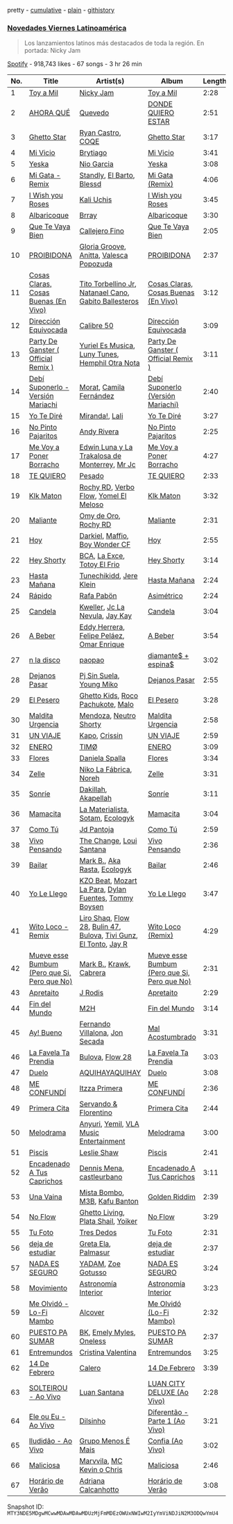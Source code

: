 pretty - [cumulative](/playlists/cumulative/37i9dQZF1DX8O2z77nfMgH.md) - [plain](/playlists/plain/37i9dQZF1DX8O2z77nfMgH) - [githistory](https://github.githistory.xyz/mackorone/spotify-playlist-archive/blob/main/playlists/plain/37i9dQZF1DX8O2z77nfMgH)

### [Novedades Viernes Latinoamérica](https://open.spotify.com/playlist/37i9dQZF1DX8O2z77nfMgH)

> Los lanzamientos latinos más destacados de toda la región\. En portada: Nicky Jam

[Spotify](https://open.spotify.com/user/spotify) - 918,743 likes - 67 songs - 3 hr 26 min

| No. | Title | Artist(s) | Album | Length |
|---|---|---|---|---|
| 1 | [Toy a Mil](https://open.spotify.com/track/5DwnwR8Kd7LM2CMyRPloqH) | [Nicky Jam](https://open.spotify.com/artist/1SupJlEpv7RS2tPNRaHViT) | [Toy a Mil](https://open.spotify.com/album/6DVdkW05LIZ7xjIeu6291k) | 2:28 |
| 2 | [AHORA QUÉ](https://open.spotify.com/track/5qP24CrDI0rmY5zwRvUfzU) | [Quevedo](https://open.spotify.com/artist/52iwsT98xCoGgiGntTiR7K) | [DONDE QUIERO ESTAR](https://open.spotify.com/album/156gxGFDxadwiIC3Bfwmj3) | 2:51 |
| 3 | [Ghetto Star](https://open.spotify.com/track/3t6SsMiA1b1Ju0HzKHIDSl) | [Ryan Castro](https://open.spotify.com/artist/7j6DKwmjbxvpQO8h914uEz), [COQE](https://open.spotify.com/artist/7GAYtrIoXkEFFsSP2nhG0E) | [Ghetto Star](https://open.spotify.com/album/2SjlYKPeAVcfvz7ChGCix4) | 3:17 |
| 4 | [Mi Vicio](https://open.spotify.com/track/67VUbFHrTusJgK0JOofLXU) | [Brytiago](https://open.spotify.com/artist/00XhexlJEXQstHimpZN910) | [Mi Vicio](https://open.spotify.com/album/1amIwstC3mDDvcgCiew7zB) | 3:41 |
| 5 | [Yeska](https://open.spotify.com/track/1cOfhLKpYNsDgYNAKEQslR) | [Nio Garcia](https://open.spotify.com/artist/5hdhHgpxyniooUiQVaPxQ0) | [Yeska](https://open.spotify.com/album/2HkDziGU1nBIpP9xk5KVAr) | 3:08 |
| 6 | [Mi Gata \- Remix](https://open.spotify.com/track/4llRitxwDsJF4NJbXPfatx) | [Standly](https://open.spotify.com/artist/0rjms710nwQTdrQheXHJfz), [El Barto](https://open.spotify.com/artist/5RnwLXlnWPF57yzdmUnnvP), [Blessd](https://open.spotify.com/artist/1TA5sGRlKUJXBN4ZyJuDIX) | [Mi Gata \(Remix\)](https://open.spotify.com/album/49nXirxfEoHGlEkrzCp2tE) | 4:06 |
| 7 | [I Wish you Roses](https://open.spotify.com/track/6BQrmjAgPfPTwILoFEK3Hd) | [Kali Uchis](https://open.spotify.com/artist/1U1el3k54VvEUzo3ybLPlM) | [I Wish you Roses](https://open.spotify.com/album/2XCrHIlpS6yq2Lix46lOPi) | 3:45 |
| 8 | [Albaricoque](https://open.spotify.com/track/03A3AxBaHQuDAGnpzVuzB8) | [Brray](https://open.spotify.com/artist/1GKIlPFdcewHtpDVCQ8zmJ) | [Albaricoque](https://open.spotify.com/album/7oCSkCrfXicf6yIF5M6Psi) | 3:30 |
| 9 | [Que Te Vaya Bien](https://open.spotify.com/track/3sfgK7baHGsEAiZjTOtWrz) | [Callejero Fino](https://open.spotify.com/artist/6GRwwWAtmusrgAL5JF9Dfr) | [Que Te Vaya Bien](https://open.spotify.com/album/06ZB9JOKRH3lwvjVLZBtZD) | 2:05 |
| 10 | [PROIBIDONA](https://open.spotify.com/track/090GUuqAuh7Vje3V745nep) | [Gloria Groove](https://open.spotify.com/artist/7rXMvXRnWHaSwnVvPeUUfw), [Anitta](https://open.spotify.com/artist/7FNnA9vBm6EKceENgCGRMb), [Valesca Popozuda](https://open.spotify.com/artist/0IpLJsvZHA1op1pw8GAoPu) | [PROIBIDONA](https://open.spotify.com/album/4uE5CGnjimzfh5m40ullYU) | 2:37 |
| 11 | [Cosas Claras, Cosas Buenas \(En Vivo\)](https://open.spotify.com/track/2PH9kPW7kcduUlMf1Tve36) | [Tito Torbellino Jr](https://open.spotify.com/artist/0dXXFVCw0LKzmHFrTLUaQJ), [Natanael Cano](https://open.spotify.com/artist/0elWFr7TW8piilVRYJUe4P), [Gabito Ballesteros](https://open.spotify.com/artist/6Sbl0NT50roqWvy746MfVf) | [Cosas Claras, Cosas Buenas \(En Vivo\)](https://open.spotify.com/album/15WfvkbK6C6h6zIw18XWf1) | 3:12 |
| 12 | [Dirección Equivocada](https://open.spotify.com/track/4rS0DRx5wKCNmdLsyFb9Pk) | [Calibre 50](https://open.spotify.com/artist/4jogXSSvlyMkODGSZ2wc2P) | [Dirección Equivocada](https://open.spotify.com/album/6xdmbSBueb704E5lGXGqfL) | 3:09 |
| 13 | [Party De Ganster \( Official Remix \)](https://open.spotify.com/track/7hb5J9XkF9JItvlXMxtaL4) | [Yuriel Es Musica](https://open.spotify.com/artist/1wHaQslJt6H89ArcgEV9qK), [Luny Tunes](https://open.spotify.com/artist/5pZE9tgrhmIGWAsJZ7YxNK), [Hemphil Otra Nota](https://open.spotify.com/artist/60fXztK8e403cLtMzAl0C9) | [Party De Ganster \( Official Remix \)](https://open.spotify.com/album/07lPOKwIpF0ppymxzZqm7J) | 3:11 |
| 14 | [Debí Suponerlo \- Versión Mariachi](https://open.spotify.com/track/6NyJ0XuEuryK0kpxgv0flT) | [Morat](https://open.spotify.com/artist/5C4PDR4LnhZTbVnKWXuDKD), [Camila Fernández](https://open.spotify.com/artist/52Y9UQWlCoArmqJVFwaR2Q) | [Debí Suponerlo \(Versión Mariachi\)](https://open.spotify.com/album/21ENHysoKWXYrrp9jvDJgM) | 2:40 |
| 15 | [Yo Te Diré](https://open.spotify.com/track/2K6QTldAHBRFk3c6BHWYr5) | [Miranda!](https://open.spotify.com/artist/2eEmsgWmUFMbtU7agJpnjY), [Lali](https://open.spotify.com/artist/22P1OY4TRFRwhP0q29loQ8) | [Yo Te Diré](https://open.spotify.com/album/3SkgP7RqJZs5PdQQPcDK7J) | 3:27 |
| 16 | [No Pinto Pajaritos](https://open.spotify.com/track/3uvgwwqNvWHc7S32PvPD7r) | [Andy Rivera](https://open.spotify.com/artist/7hIqJfRYGBWWT1Qxu6Cpd2) | [No Pinto Pajaritos](https://open.spotify.com/album/65w3z9tO7ZFDYP8QH9tsPh) | 2:25 |
| 17 | [Me Voy a Poner Borracho](https://open.spotify.com/track/0xNvdocfiqMKp5I87Hi7bK) | [Edwin Luna y La Trakalosa de Monterrey](https://open.spotify.com/artist/4LFOoXhMhnq9U8VsZkSwxl), [Mr Jc](https://open.spotify.com/artist/42TNOe97Vn2D6OgjNpaxZc) | [Me Voy a Poner Borracho](https://open.spotify.com/album/2CFjXEXGvpK3GHU29bYL5Q) | 4:27 |
| 18 | [TE QUIERO](https://open.spotify.com/track/7r3xWBPAiFNZS7QVxXc3HJ) | [Pesado](https://open.spotify.com/artist/4BwiodzEp9Hwes5HeFjMVK) | [TE QUIERO](https://open.spotify.com/album/4JQx52nfJX5YfcEMTs1ceq) | 2:33 |
| 19 | [Klk Maton](https://open.spotify.com/track/0v2LJrBPOQpjCgykO0JX03) | [Rochy RD](https://open.spotify.com/artist/4riOEaOW5hCeqomFDBk0aP), [Verbo Flow](https://open.spotify.com/artist/0dxkgaBNqak7UBqLB1sZrQ), [Yomel El Meloso](https://open.spotify.com/artist/34Y7klgDHuaH1qWA9TJkul) | [Klk Maton](https://open.spotify.com/album/3kOIRQ11JGvroMaqTurTS1) | 3:32 |
| 20 | [Maliante](https://open.spotify.com/track/2bktmhGaISzLn0XCdeGzK4) | [Omy de Oro](https://open.spotify.com/artist/65jIUih0ZeTUJhSTRuYxpi), [Rochy RD](https://open.spotify.com/artist/4riOEaOW5hCeqomFDBk0aP) | [Maliante](https://open.spotify.com/album/4JYslbzoOPChDxxyYTvkn0) | 2:31 |
| 21 | [Hoy](https://open.spotify.com/track/2Rq1HMitTCyDarpNbtJ5b9) | [Darkiel](https://open.spotify.com/artist/4z19QMyPVRwbd4Fs2LisBa), [Maffio](https://open.spotify.com/artist/5RzT7CM6Ot0sh0EHefMicV), [Boy Wonder CF](https://open.spotify.com/artist/01nUdqwuIHCHLZNP2TvYVF) | [Hoy](https://open.spotify.com/album/5NpLWVbpJ0q1iFRDkPaOjK) | 2:55 |
| 22 | [Hey Shorty](https://open.spotify.com/track/6wypFud9yFrGL7ruaWXSiO) | [BCA](https://open.spotify.com/artist/4KXIxHcPgLB1xiPXZHlqxf), [La Exce](https://open.spotify.com/artist/2RON3ZWvFVAHpiJA74KNHj), [Totoy El Frio](https://open.spotify.com/artist/5IYRfypwG9BDDh5ZRPI80z) | [Hey Shorty](https://open.spotify.com/album/0bL0aTf0YG4HlJZ1C9s11l) | 3:14 |
| 23 | [Hasta Mañana](https://open.spotify.com/track/1mLUyF6HVVFRDUYNHzAfCi) | [Tunechikidd](https://open.spotify.com/artist/0QpMp8Y7jFzwCt8OZjKQdd), [Jere Klein](https://open.spotify.com/artist/35oGZihZclGoTVuICPXRP9) | [Hasta Mañana](https://open.spotify.com/album/7ASD8dO9804lAIzIMuKjjn) | 2:24 |
| 24 | [Rápido](https://open.spotify.com/track/0v8w8V48lEUeNNMpxZvBR9) | [Rafa Pabön](https://open.spotify.com/artist/11YLRSsZA3YVuQQtHXKTlz) | [Asimétrico](https://open.spotify.com/album/10hlN57i39PIdyhXuhMbjn) | 2:24 |
| 25 | [Candela](https://open.spotify.com/track/0YomXbPk6o0NTwJgBHcbKQ) | [Kweller](https://open.spotify.com/artist/4W4NkfM4A1sX2S2bfYlV07), [Jc La Nevula](https://open.spotify.com/artist/6KBhywwNM5dStjqjHeNndc), [Jay Kay](https://open.spotify.com/artist/1hMrgRIkEemGJWByc74Kki) | [Candela](https://open.spotify.com/album/1iCxYrfvqf2ZxaDdFZIAqX) | 3:04 |
| 26 | [A Beber](https://open.spotify.com/track/1JuVdA20hFGqSs07owrgMb) | [Eddy Herrera](https://open.spotify.com/artist/4yNdrUaF54csrLixVTnqzC), [Felipe Peláez](https://open.spotify.com/artist/6dexNK5MjEL8UvmA5MjSgg), [Omar Enrique](https://open.spotify.com/artist/6MBZlIvBB3e5IktjxqpdL7) | [A Beber](https://open.spotify.com/album/1arATNDRDAB3WwJnw4sElw) | 3:54 |
| 27 | [n la disco](https://open.spotify.com/track/0he3cLVpfsVymLeruJqI14) | [paopao](https://open.spotify.com/artist/5AS4y4rlmbUYDCdg35qmI9) | [diamante$ + espina$](https://open.spotify.com/album/3nLYJGsqBARtdGRcOmdzgB) | 3:02 |
| 28 | [Dejanos Pasar](https://open.spotify.com/track/0hDILCoN7SBSMHc5qwZ73E) | [Pj Sin Suela](https://open.spotify.com/artist/0AdjzZxHJ4MfbImx2rD0Df), [Young Miko](https://open.spotify.com/artist/3qsKSpcV3ncke3hw52JSMB) | [Dejanos Pasar](https://open.spotify.com/album/0sROwf7qAxdlMEGGQu85xN) | 2:55 |
| 29 | [El Pesero](https://open.spotify.com/track/05KHhBPrEYhSVnmrWfFXVk) | [Ghetto Kids](https://open.spotify.com/artist/6XvKTz2XRPwlry0UdjqoKq), [Roco Pachukote](https://open.spotify.com/artist/2ODbtFkjehgsWGLhybegVA), [Malo](https://open.spotify.com/artist/3voOTPDg4JXGVLVWG6wfeb) | [El Pesero](https://open.spotify.com/album/1hA3LlcZ0EvtHfLoruHI2z) | 3:28 |
| 30 | [Maldita Urgencia](https://open.spotify.com/track/5fhriWk2qGy6ZopaKcek6g) | [Mendoza](https://open.spotify.com/artist/3I6jrkKaO8HTBay9K9V9bP), [Neutro Shorty](https://open.spotify.com/artist/5wUO3A6DT4tO5UDz21kE2Y) | [Maldita Urgencia](https://open.spotify.com/album/4j3yFFcDocw8Da3MKxPFy9) | 2:58 |
| 31 | [UN VIAJE](https://open.spotify.com/track/5CEXCzRcOP0kYZIGQvHlvK) | [Kapo](https://open.spotify.com/artist/3UTF2no3muGdiFXVujl94i), [Crissin](https://open.spotify.com/artist/6VOoiigTiLVgsMQPP1JOdC) | [UN VIAJE](https://open.spotify.com/album/2JmF9sjI8TFXV8YzKWVhZF) | 2:59 |
| 32 | [ENERO](https://open.spotify.com/track/6bhGPHYdiNKUTSl7ASxJ67) | [TIMØ](https://open.spotify.com/artist/1KfRf4VkEYpL2G0FTWb7JX) | [ENERO](https://open.spotify.com/album/65VDilXxBlKu1DZE94rYsx) | 3:09 |
| 33 | [Flores](https://open.spotify.com/track/1EuAUmdu2uenavbPzm0KMb) | [Daniela Spalla](https://open.spotify.com/artist/2VSRhqonKsL7KRAIk8SMmt) | [Flores](https://open.spotify.com/album/5rIabQTit12SrvdQKdNaiS) | 3:34 |
| 34 | [Zelle](https://open.spotify.com/track/7MuD8KuyemFZEgSDdswWYj) | [Niko La Fábrica](https://open.spotify.com/artist/77gpdl9ket58wQczszbrno), [Noreh](https://open.spotify.com/artist/1JHgX0v8Dx86wpfQkZuJFg) | [Zelle](https://open.spotify.com/album/3ayrptGKPNuCBElQJiYQeY) | 3:31 |
| 35 | [Sonríe](https://open.spotify.com/track/5Qh9RDNanpV6Lgkq7uO1Gn) | [Dakillah](https://open.spotify.com/artist/4SzAEZqVVfHO0El8eDu9KJ), [Akapellah](https://open.spotify.com/artist/6fMZytDgX1Q9OV6ndSugym) | [Sonríe](https://open.spotify.com/album/3jkDRbQGbD5XJm5ldd1D6F) | 3:11 |
| 36 | [Mamacita](https://open.spotify.com/track/53Cwb4EiUfbmdOdNLILo1Z) | [La Materialista](https://open.spotify.com/artist/4FMqE1IWlhufYw1x2zlKG6), [Sotam](https://open.spotify.com/artist/0xKbHuoAoxvPu5uGax4d9l), [Ecologyk](https://open.spotify.com/artist/1mohmQWtxDNZcBGkfxG4eW) | [Mamacita](https://open.spotify.com/album/0ZFfNGe1r9cF23gmqpWr8H) | 3:04 |
| 37 | [Como Tú](https://open.spotify.com/track/6yWpPKvt3aJ22i2cpB2QTG) | [Jd Pantoja](https://open.spotify.com/artist/7yjRUA0Iz3VI4Kqa5oPJZK) | [Como Tú](https://open.spotify.com/album/1uGYD7JyIY9FwNc0pFCB4b) | 2:59 |
| 38 | [Vivo Pensando](https://open.spotify.com/track/5igAQ7s5emp51QHNOoMPvB) | [The Change](https://open.spotify.com/artist/0zIwbOKRX5V7rdUMsjX9dK), [Loui Santana](https://open.spotify.com/artist/6QoAK6MFPyiqmoTdFTsjlh) | [Vivo Pensando](https://open.spotify.com/album/7leWQMBdHCsYhzt8qV0NJZ) | 2:36 |
| 39 | [Bailar](https://open.spotify.com/track/5eUoWJogWW9OcqslJMT2I8) | [Mark B.](https://open.spotify.com/artist/0zZJhc1T0zBurhnBwQ2fcu), [Aka Rasta](https://open.spotify.com/artist/1beK7BpUs2hTagfzLUb1HB), [Ecologyk](https://open.spotify.com/artist/1mohmQWtxDNZcBGkfxG4eW) | [Bailar](https://open.spotify.com/album/4uO6VJwIlkiMUZ8HZi6faW) | 2:46 |
| 40 | [Yo Le Llego](https://open.spotify.com/track/1m28FeDd0YPat4G7h3sdUk) | [KZO Beat](https://open.spotify.com/artist/6lR6zcLWGjLduWyGBCxThH), [Mozart La Para](https://open.spotify.com/artist/0odliLZMTk45CEVzF3Zocl), [Dylan Fuentes](https://open.spotify.com/artist/4Wcscw7z9AAE6y7qWdIAin), [Tommy Boysen](https://open.spotify.com/artist/0wWmUneAuhQn9L3qibj5UO) | [Yo Le Llego](https://open.spotify.com/album/4ZkXZuQ9lilbToGIDF0pCC) | 3:47 |
| 41 | [Wito Loco \- Remix](https://open.spotify.com/track/4P0xeXF94Fs3LkOpnXVrqt) | [Liro Shaq](https://open.spotify.com/artist/3oOJYwLB8FGSKYOQ5zx7Kk), [Flow 28](https://open.spotify.com/artist/7cBlyZwtKHes30iMefd0qC), [Bulin 47](https://open.spotify.com/artist/4J0m1OquRGY8HYHxMocXfy), [Bulova](https://open.spotify.com/artist/6NAhbfEqeWELwfjH391Vz0), [Tivi Gunz](https://open.spotify.com/artist/68KUcl8ndJO5nUcLkuwIjI), [El Tonto](https://open.spotify.com/artist/747fHzctsAyoa4k6CrtsQl), [Jay R](https://open.spotify.com/artist/1XxLfmI8Zj44a8HMDmrRd5) | [Wito Loco \(Remix\)](https://open.spotify.com/album/40UimQnR3bnFyK0J5qU2y2) | 4:29 |
| 42 | [Mueve esse Bumbum \(Pero que Si, Pero que No\)](https://open.spotify.com/track/36FvP98gm6widUri7M0lK3) | [Mark B.](https://open.spotify.com/artist/0zZJhc1T0zBurhnBwQ2fcu), [Krawk](https://open.spotify.com/artist/7a99I3BHPvsv4aBVNqb4g4), [Cabrera](https://open.spotify.com/artist/0f8YWLcN51Um9z8C1fbEr2) | [Mueve esse Bumbum \(Pero que Si, Pero que No\)](https://open.spotify.com/album/3Sj8fLZO44IsLJOtCNSwFW) | 2:31 |
| 43 | [Apretaito](https://open.spotify.com/track/2jbapivWSmIboJVZ33Uo47) | [J Rodis](https://open.spotify.com/artist/2kZ7WwBJELn4ahIx53pME9) | [Apretaito](https://open.spotify.com/album/0UAVZazA1ZrXqf3lWMFW9z) | 2:29 |
| 44 | [Fin del Mundo](https://open.spotify.com/track/1QTl3w2u0a3v74LjMa2zXK) | [M2H](https://open.spotify.com/artist/7bWN0FHvLppK8ozEH6exdi) | [Fin del Mundo](https://open.spotify.com/album/610Z3t1QPPsfkL6HDsNchh) | 3:14 |
| 45 | [Ay! Bueno](https://open.spotify.com/track/5KRMbkI8kd1ByUkiTZvmYz) | [Fernando Villalona](https://open.spotify.com/artist/4391zvuuIvVziLtsvq13Cu), [Jon Secada](https://open.spotify.com/artist/10n1KB2sjTrGdyuC83y8jW) | [Mal Acostumbrado](https://open.spotify.com/album/5N6omZ2f1zqmahisJCjgYy) | 3:31 |
| 46 | [La Favela Ta Prendia](https://open.spotify.com/track/4YO5MfOoPDkhfIDtMVh5QQ) | [Bulova](https://open.spotify.com/artist/6NAhbfEqeWELwfjH391Vz0), [Flow 28](https://open.spotify.com/artist/7cBlyZwtKHes30iMefd0qC) | [La Favela Ta Prendia](https://open.spotify.com/album/72HwdpyciQnxRFrDhwE7bs) | 3:03 |
| 47 | [Duelo](https://open.spotify.com/track/3QuXjmgVvqC0GpWFI9yljT) | [AQUIHAYAQUIHAY](https://open.spotify.com/artist/3zMBw1jxFritUP7Mpce68i) | [Duelo](https://open.spotify.com/album/5kEPW90LiwlafS8gxOERrw) | 3:08 |
| 48 | [ME CONFUNDÍ](https://open.spotify.com/track/1zJu4BcvtYqrmAgurFe5hE) | [Itzza Primera](https://open.spotify.com/artist/0PlTbBrPOOOmJzprmZ4cdM) | [ME CONFUNDÍ](https://open.spotify.com/album/74dGoM9MUgfpW3YIWnvL4G) | 2:36 |
| 49 | [Primera Cita](https://open.spotify.com/track/61TIqrpTJ6ZlEaQpneVboa) | [Servando & Florentino](https://open.spotify.com/artist/2sU7vdIXtvChlnXIcUliVe) | [Primera Cita](https://open.spotify.com/album/12zL0QO90BC88QJTYeso5d) | 2:44 |
| 50 | [Melodrama](https://open.spotify.com/track/0lVcexRYbYwMx3BferDM4T) | [Anyuri](https://open.spotify.com/artist/3CC7UwBlcBeQtj20V9xjiE), [Yemil](https://open.spotify.com/artist/7g4cPtKxNx146qdaY90TG4), [VLA Music Entertainment](https://open.spotify.com/artist/2EghqGAqc6ZSjkgqzUOeKC) | [Melodrama](https://open.spotify.com/album/1Xm1tXMA1ntyfwDaG77sgy) | 3:00 |
| 51 | [Piscis](https://open.spotify.com/track/528kxaIqmOEng6tMhBF0vb) | [Leslie Shaw](https://open.spotify.com/artist/3bAPo06XsUX6fo8iHYUqH7) | [Piscis](https://open.spotify.com/album/7DZwQifNiCy2n3vhhlpVba) | 2:41 |
| 52 | [Encadenado A Tus Caprichos](https://open.spotify.com/track/1EIuS5SqA2z4v9oA5BYwB9) | [Dennis Mena](https://open.spotify.com/artist/0XBhWHTaBy4pRZnLmXxhfx), [castleurbano](https://open.spotify.com/artist/1jS17bkQpQzybCKZ04CTws) | [Encadenado A Tus Caprichos](https://open.spotify.com/album/6xhK3jFuoE18Q2TuPnyZx4) | 3:11 |
| 53 | [Una Vaina](https://open.spotify.com/track/1W7j0UqTRmZvEDtWvFG1oi) | [Mista Bombo](https://open.spotify.com/artist/0dOCP5MXmqLp0fNfN0mL3V), [M3B](https://open.spotify.com/artist/2JTmAQ8oR4a8N3cixRINcv), [Kafu Banton](https://open.spotify.com/artist/5RLb16s3zfrdWdRF0l7xij) | [Golden Riddim](https://open.spotify.com/album/5FmuqIORFTIrgMSXOJLrIu) | 2:39 |
| 54 | [No Flow](https://open.spotify.com/track/4PWfBZUo6p3KxE4YOAQ4Xo) | [Ghetto Living](https://open.spotify.com/artist/0UpALfYoIQmSdTuRkI2HJR), [Plata Shail](https://open.spotify.com/artist/5QIgS0S5tO51LnPTrJeLsl), [Yoiker](https://open.spotify.com/artist/6Hg8CIS6vJg7gUi4kTzJEJ) | [No Flow](https://open.spotify.com/album/2791swiBI1oyQc1e6r4ZqU) | 3:29 |
| 55 | [Tu Foto](https://open.spotify.com/track/4TAdY860ASUZvIYkS38nn5) | [Tres Dedos](https://open.spotify.com/artist/4U7l68MAeVO9CLljg04lrF) | [Tu Foto](https://open.spotify.com/album/7zzGXen9FvVPBXEW0C34tx) | 2:31 |
| 56 | [deja de estudiar](https://open.spotify.com/track/5s4fyhzcUH7BJvONjNap6B) | [Greta Ela](https://open.spotify.com/artist/5c8L3nGznkMGwbmyMKVIl8), [Palmasur](https://open.spotify.com/artist/3H1jLGJzOPn3WbEv6fvJ3M) | [deja de estudiar](https://open.spotify.com/album/5F6c6rMQktJjbB1s06xZCI) | 2:37 |
| 57 | [NADA ES SEGURO](https://open.spotify.com/track/6cVQ48CDvEtjE6iYS579as) | [YADAM](https://open.spotify.com/artist/6JTZ3lKjLYsw1h5jDkwDhf), [Zoe Gotusso](https://open.spotify.com/artist/3XBw8ImFEo86mEB2dYh0vS) | [NADA ES SEGURO](https://open.spotify.com/album/0ARWP2duNEOvDQdJzsI76R) | 3:24 |
| 58 | [Movimiento](https://open.spotify.com/track/2pBkGJf561cHhTLHaImDns) | [Astronomía Interior](https://open.spotify.com/artist/6PpHeERfTGHJnYErCOOdPY) | [Astronomía Interior](https://open.spotify.com/album/0ozZh31IwYGhCVUOTvZaiu) | 3:23 |
| 59 | [Me Olvidó \- Lo\-Fi Mambo](https://open.spotify.com/track/47HbDfeuRzLPUJiokBsiCY) | [Alcover](https://open.spotify.com/artist/2PctE0f82UrDM9CR3SXXGo) | [Me Olvidó \(Lo\-Fi Mambo\)](https://open.spotify.com/album/5vZU4haYelW5OFiXwGwPn4) | 2:32 |
| 60 | [PUESTO PA SUMAR](https://open.spotify.com/track/3hiGBmxanipMiVGgZwx0cv) | [BK](https://open.spotify.com/artist/43tXe0vO00OOt1EDDbF4Ux), [Emely Myles](https://open.spotify.com/artist/33h4SP4SbBnclCCP3hG53J), [Oneless](https://open.spotify.com/artist/7GGLtJ8HHwIsuTZELHKETh) | [PUESTO PA SUMAR](https://open.spotify.com/album/40KcsK6EKkQ1vvhAelJPdO) | 2:37 |
| 61 | [Entremundos](https://open.spotify.com/track/1usku2SDrwW0738LbRyGkk) | [Cristina Valentina](https://open.spotify.com/artist/3pC5RVO04pJTFcp5xxdXaV) | [Entremundos](https://open.spotify.com/album/5FOPdtLOMGEqGd47N3np4X) | 3:25 |
| 62 | [14 De Febrero](https://open.spotify.com/track/7gkaRulJflnJiCi9uG8O1m) | [Calero](https://open.spotify.com/artist/2tyzzwN2vwEragLyOyhQGg) | [14 De Febrero](https://open.spotify.com/album/0x5BU4Q8mqicKCD3o52Qap) | 3:39 |
| 63 | [SOLTEIROU \- Ao Vivo](https://open.spotify.com/track/0AIA4KsMsyqur8FbTVhGNT) | [Luan Santana](https://open.spotify.com/artist/3qvcCP2J0fWi0m0uQDUf6r) | [LUAN CITY DELUXE \(Ao Vivo\)](https://open.spotify.com/album/2WQrUxdjUrDvtEuCrJYx1N) | 2:28 |
| 64 | [Ele ou Eu \- Ao Vivo](https://open.spotify.com/track/2V5U9TF2KFRnU1inSn8uQT) | [Dilsinho](https://open.spotify.com/artist/4NUePmzDvCYqilXBFa91Hg) | [Diferentão \- Parte 1 \(Ao Vivo\)](https://open.spotify.com/album/4eYzFUOOiaSq8pp7ftEfX3) | 3:21 |
| 65 | [Iludidão \- Ao Vivo](https://open.spotify.com/track/6UdXR4Vhhm0O9PlztqwZUd) | [Grupo Menos É Mais](https://open.spotify.com/artist/6vTqEFbTtTRJsuIpzZgjxi) | [Confia \(Ao Vivo\)](https://open.spotify.com/album/4rqK6xBQRRn9jBrHRQ3J2w) | 3:02 |
| 66 | [Maliciosa](https://open.spotify.com/track/4soVnFUDnqQ61kyjW2zwTm) | [Marvvila](https://open.spotify.com/artist/0pC5o5Jo4P8uNn2SSNmpXz), [MC Kevin o Chris](https://open.spotify.com/artist/2UMj7NCbuqy1yUZmiSYGjJ) | [Maliciosa](https://open.spotify.com/album/1t6dYhg6LajxlQpexrfZW0) | 2:46 |
| 67 | [Horário de Verão](https://open.spotify.com/track/3BVlkbrZbKCpO05fivSBVB) | [Adriana Calcanhotto](https://open.spotify.com/artist/72f733zGuCPEzCSLs9wOVi) | [Horário de Verão](https://open.spotify.com/album/4vuhEACTlSTCxAp3JGLvxA) | 3:08 |

Snapshot ID: `MTY3NDE5MDgwMCwwMDAwMDAwMDUzMjFmMDEzOWUxNWIwM2IyYmViNDJiN2M3ODQwYmU4`
